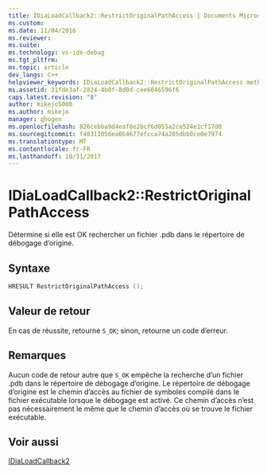 ```yaml
---
title: IDiaLoadCallback2::RestrictOriginalPathAccess | Documents Microsoft
ms.custom: 
ms.date: 11/04/2016
ms.reviewer: 
ms.suite: 
ms.technology: vs-ide-debug
ms.tgt_pltfrm: 
ms.topic: article
dev_langs: C++
helpviewer_keywords: IDiaLoadCallback2::RestrictOriginalPathAccess method
ms.assetid: 31fde3af-2824-4b0f-8d0d-cee6046596f6
caps.latest.revision: "8"
author: mikejo5000
ms.author: mikejo
manager: ghogen
ms.openlocfilehash: 826cebba9d4eaf8e2bcf6d055a2ce524e1cf17d0
ms.sourcegitcommit: f40311056ea0b4677efcca74a285dbb0ce0e7974
ms.translationtype: MT
ms.contentlocale: fr-FR
ms.lasthandoff: 10/31/2017
---
```

# <a name="idialoadcallback2restrictoriginalpathaccess"></a>IDiaLoadCallback2::RestrictOriginalPathAccess
Détermine si elle est OK rechercher un fichier .pdb dans le répertoire de débogage d’origine.  
  
## <a name="syntax"></a>Syntaxe  
  
```C++  
HRESULT RestrictOriginalPathAccess ();  
```  
  
## <a name="return-value"></a>Valeur de retour  
 En cas de réussite, retourne `S_OK`; sinon, retourne un code d’erreur.  
  
## <a name="remarks"></a>Remarques  
 Aucun code de retour autre que `S_OK` empêche la recherche d’un fichier .pdb dans le répertoire de débogage d’origine. Le répertoire de débogage d’origine est le chemin d’accès au fichier de symboles compilé dans le fichier exécutable lorsque le débogage est activé. Ce chemin d’accès n’est pas nécessairement le même que le chemin d’accès où se trouve le fichier exécutable.  
  
## <a name="see-also"></a>Voir aussi  
 [IDiaLoadCallback2](../../debugger/debug-interface-access/idialoadcallback2.md)